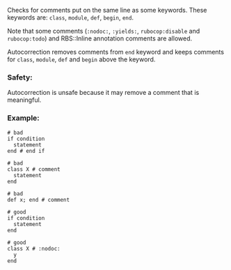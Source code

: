 Checks for comments put on the same line as some keywords.
These keywords are: `class`, `module`, `def`, `begin`, `end`.

Note that some comments
(`:nodoc:`, `:yields:`, `rubocop:disable` and `rubocop:todo`)
and RBS::Inline annotation comments are allowed.

Autocorrection removes comments from `end` keyword and keeps comments
for `class`, `module`, `def` and `begin` above the keyword.

### Safety:

Autocorrection is unsafe because it may remove a comment that is
meaningful.

### Example:
    # bad
    if condition
      statement
    end # end if

    # bad
    class X # comment
      statement
    end

    # bad
    def x; end # comment

    # good
    if condition
      statement
    end

    # good
    class X # :nodoc:
      y
    end